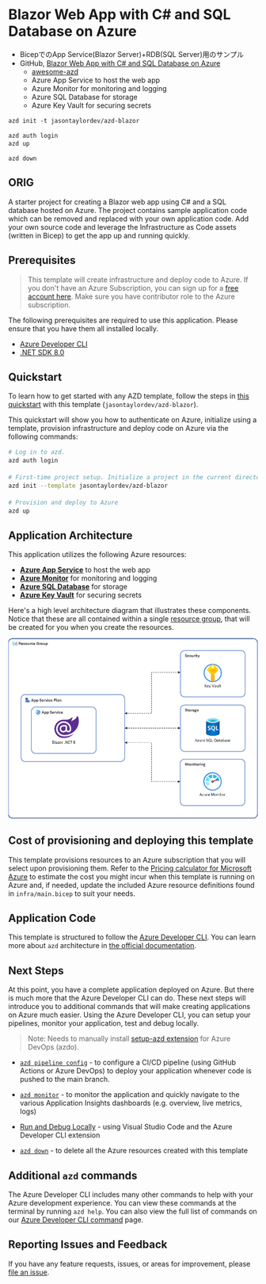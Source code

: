 # Blazor Web App with C# and SQL Database on Azure

- BicepでのApp Service(Blazor Server)+RDB(SQL Server)用のサンプル
- GitHub, [Blazor Web App with C# and SQL Database on Azure](https://github.com/JasonTaylorDev/azd-blazor)
  - [awesome-azd](https://azure.github.io/awesome-azd/?tags=dotnetCsharp&tags=blazor&tags=azuresql&tags=bicep)
  - Azure App Service to host the web app
  - Azure Monitor for monitoring and logging
  - Azure SQL Database for storage
  - Azure Key Vault for securing secrets

```shell
azd init -t jasontaylordev/azd-blazor
```

```shell
azd auth login
azd up
```

```shell
azd down
```

## ORIG

A starter project for creating a Blazor web app using C# and a SQL database hosted on Azure. The project contains sample application code which can be removed and replaced with your own application code. Add your own source code and leverage the Infrastructure as Code assets (written in Bicep) to get the app up and running quickly.

## Prerequisites

> This template will create infrastructure and deploy code to Azure. If you don't have an Azure Subscription, you can sign up for a [free account here](https://azure.microsoft.com/free/). Make sure you have contributor role to the Azure subscription.

The following prerequisites are required to use this application. Please ensure that you have them all installed locally.

- [Azure Developer CLI](https://aka.ms/azd-install)
- [.NET SDK 8.0](https://dotnet.microsoft.com/download/dotnet/8.0)

## Quickstart

To learn how to get started with any AZD template, follow the steps in [this quickstart](https://learn.microsoft.com/azure/developer/azure-developer-cli/get-started?tabs=localinstall&pivots=programming-language-csharp) with this template (`jasontaylordev/azd-blazor`).

This quickstart will show you how to authenticate on Azure, initialize using a template, provision infrastructure and deploy code on Azure via the following commands:

```bash
# Log in to azd.
azd auth login

# First-time project setup. Initialize a project in the current directory, using this template. 
azd init --template jasontaylordev/azd-blazor

# Provision and deploy to Azure
azd up
```

## Application Architecture

This application utilizes the following Azure resources:

- [**Azure App Service**](https://docs.microsoft.com/azure/app-service/) to host the web app
- [**Azure Monitor**](https://docs.microsoft.com/azure/azure-monitor/) for monitoring and logging
- [**Azure SQL Database**](https://docs.microsoft.com/azure/azure-sql/database/sql-database-paas-overview?view=azuresql) for storage
- [**Azure Key Vault**](https://docs.microsoft.com/azure/key-vault/) for securing secrets

Here's a high level architecture diagram that illustrates these components. Notice that these are all contained within a single [resource group](https://docs.microsoft.com/azure/azure-resource-manager/management/manage-resource-groups-portal), that will be created for you when you create the resources.

!["Application architecture diagram"](assets/architecture-diagram.png)

<!-- !["Application architecture diagram"](assets/resources.png) -->

## Cost of provisioning and deploying this template

This template provisions resources to an Azure subscription that you will select upon provisioning them. Refer to the [Pricing calculator for Microsoft Azure](https://azure.microsoft.com/pricing/calculator/) to estimate the cost you might incur when this template is running on Azure and, if needed, update the included Azure resource definitions found in `infra/main.bicep` to suit your needs.

## Application Code

This template is structured to follow the [Azure Developer CLI](https://aka.ms/azure-dev/overview). You can learn more about `azd` architecture in [the official documentation](https://learn.microsoft.com/azure/developer/azure-developer-cli/make-azd-compatible?pivots=azd-create#understand-the-azd-architecture).

## Next Steps

At this point, you have a complete application deployed on Azure. But there is much more that the Azure Developer CLI can do. These next steps will introduce you to additional commands that will make creating applications on Azure much easier. Using the Azure Developer CLI, you can setup your pipelines, monitor your application, test and debug locally.

> Note: Needs to manually install [setup-azd extension](https://marketplace.visualstudio.com/items?itemName=ms-azuretools.azd) for Azure DevOps (azdo).

- [`azd pipeline config`](https://learn.microsoft.com/azure/developer/azure-developer-cli/configure-devops-pipeline?tabs=GitHub) - to configure a CI/CD pipeline (using GitHub Actions or Azure DevOps) to deploy your application whenever code is pushed to the main branch.

- [`azd monitor`](https://learn.microsoft.com/azure/developer/azure-developer-cli/monitor-your-app) - to monitor the application and quickly navigate to the various Application Insights dashboards (e.g. overview, live metrics, logs)

- [Run and Debug Locally](https://learn.microsoft.com/azure/developer/azure-developer-cli/debug?pivots=ide-vs-code) - using Visual Studio Code and the Azure Developer CLI extension

- [`azd down`](https://learn.microsoft.com/azure/developer/azure-developer-cli/reference#azd-down) - to delete all the Azure resources created with this template

## Additional `azd` commands

The Azure Developer CLI includes many other commands to help with your Azure development experience. You can view these commands at the terminal by running `azd help`. You can also view the full list of commands on our [Azure Developer CLI command](https://aka.ms/azure-dev/ref) page.

## Reporting Issues and Feedback

If you have any feature requests, issues, or areas for improvement, please [file an issue](https://github.com/jasontaylordev/azd-blazor/issues).
